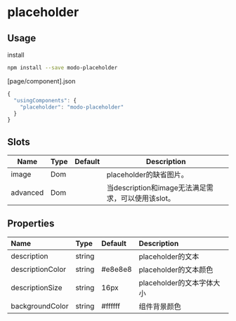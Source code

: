 # placeholder

## Usage

install

```bash
npm install --save modo-placeholder
```

[page/component].json

```js
{
  "usingComponents": {
    "placeholder": "modo-placeholder"
  }
}
```

## Slots

| Name              | Type           | Default        | Description                                      |
| ----------------- |----------------|----------------|--------------------------------------------------|
| image             | Dom            |                | placeholder的缺省图片。                            |
| advanced          | Dom            |                | 当description和image无法满足需求，可以使用该slot。    |

## Properties

| Name              | Type           | Default            | Description                                      |
| :---------------- |:---------------|:-------------------|:-------------------------------------------------|
| description       | string         |                    | placeholder的文本                                 |
| descriptionColor  | string         | #e8e8e8            | placeholder的文本颜色                              |
| descriptionSize   | string         | 16px               | placeholder的文本字体大小                          |
| backgroundColor   | string         | #ffffff            | 组件背景颜色                                       |
